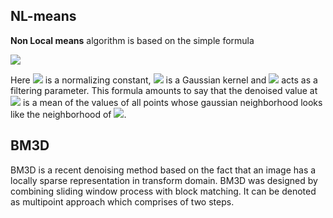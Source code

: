 ## NL-means

**Non Local means** algorithm is based on the simple formula

<img src="https://render.githubusercontent.com/render/math?math=N L[u](x)=\displaystyle\frac{1}{C(x)} \int_{\Omega} e^{-\frac{\left(G_{a} *|u(x+.)-u(y+.)|^{2}\right)(0)}{h^{2}}} u(y) d y">

Here <img src="https://render.githubusercontent.com/render/math?math=C"> is a normalizing constant,
<img src="https://render.githubusercontent.com/render/math?math=G_a"> is a Gaussian kernel and
<img src="https://render.githubusercontent.com/render/math?math=h"> acts as a filtering parameter.
This formula amounts to say that the denoised value at
<img src="https://render.githubusercontent.com/render/math?math=x">
                                                                  is a mean of the values of all points whose gaussian neighborhood looks like the neighborhood of
<img src="https://render.githubusercontent.com/render/math?math=x">. 


## BM3D

BM3D is a recent denoising method based on the fact that an image has a locally sparse representation in transform domain. 
BM3D was designed by combining sliding window process with block matching. It can be denoted as multipoint approach which comprises of two steps.
